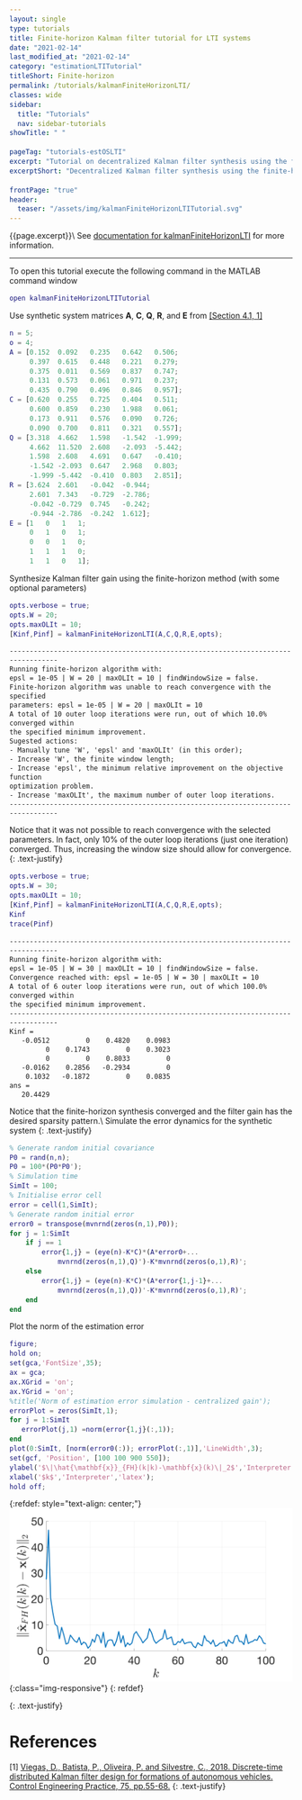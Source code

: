 ```yaml
---
layout: single
type: tutorials
title: Finite-horizon Kalman filter tutorial for LTI systems
date: "2021-02-14"
last_modified_at: "2021-02-14"
category: "estimationLTITutorial"
titleShort: Finite-horizon  
permalink: /tutorials/kalmanFiniteHorizonLTI/
classes: wide
sidebar:
  title: "Tutorials"
  nav: sidebar-tutorials
showTitle: " "

pageTag: "tutorials-estOSLTI"
excerpt: "Tutorial on decentralized Kalman filter synthesis using the finite-horizon method."
excerptShort: "Decentralized Kalman filter synthesis using the finite-horizon method."

frontPage: "true"
header:
  teaser: "/assets/img/kalmanFiniteHorizonLTITutorial.svg"
---
```

{{page.excerpt}}\\
See [documentation for kalmanFiniteHorizonLTI](/documentation/kalmanFiniteHorizonLTI/) for more information.

***

To open this tutorial execute the following command in the MATLAB command window
~~~m
open kalmanFiniteHorizonLTITutorial
~~~


Use synthetic system matrices $\mathbf{A}$, $\mathbf{C}$, $\mathbf{Q}$, $\mathbf{R}$, and $\mathbf{E}$ from [[Section 4.1, 1]](#references)
~~~m
n = 5;
o = 4;
A = [0.152  0.092   0.235   0.642   0.506;
     0.397  0.615   0.448   0.221   0.279;
     0.375  0.011   0.569   0.837   0.747;
     0.131  0.573   0.061   0.971   0.237;
     0.435  0.790   0.496   0.846   0.957];
C = [0.620  0.255   0.725   0.404   0.511;
     0.600  0.859   0.230   1.988   0.061;
     0.173  0.911   0.576   0.090   0.726;
     0.090  0.700   0.811   0.321   0.557];
Q = [3.318  4.662   1.598   -1.542  -1.999;
     4.662  11.520  2.608   -2.093  -5.442;
     1.598  2.608   4.691   0.647   -0.410;
     -1.542 -2.093  0.647   2.968   0.803;
     -1.999 -5.442  -0.410  0.803   2.851];
R = [3.624  2.601   -0.042  -0.944;
     2.601  7.343   -0.729  -2.786;
     -0.042 -0.729  0.745   -0.242;
     -0.944 -2.786  -0.242  1.612];
E = [1   0   1   1;
     0   1   0   1;
     0   0   1   0;
     1   1   1   0;
     1   1   0   1];
~~~

Synthesize Kalman filter gain using the finite-horizon method (with some optional parameters)
~~~m
opts.verbose = true;
opts.W = 20;
opts.maxOLIt = 10;
[Kinf,Pinf] = kalmanFiniteHorizonLTI(A,C,Q,R,E,opts);
~~~
~~~text
----------------------------------------------------------------------------------
Running finite-horizon algorithm with:
epsl = 1e-05 | W = 20 | maxOLIt = 10 | findWindowSize = false.
Finite-horizon algorithm was unable to reach convergence with the specified
parameters: epsl = 1e-05 | W = 20 | maxOLIt = 10
A total of 10 outer loop iterations were run, out of which 10.0% converged within
the specified minimum improvement.
Sugested actions:
- Manually tune 'W', 'epsl' and 'maxOLIt' (in this order);
- Increase 'W', the finite window length;
- Increase 'epsl', the minimum relative improvement on the objective function
optimization problem.
- Increase 'maxOLIt', the maximum number of outer loop iterations.
----------------------------------------------------------------------------------
~~~
Notice that it was not possible to reach convergence with the selected parameters. In fact, only 10% of the outer loop iterations (just one iteration) converged.  Thus, increasing the window size should allow for convergence.
{: .text-justify}
~~~m
opts.verbose = true;
opts.W = 30;
opts.maxOLIt = 10;
[Kinf,Pinf] = kalmanFiniteHorizonLTI(A,C,Q,R,E,opts);
Kinf
trace(Pinf)
~~~
~~~text
----------------------------------------------------------------------------------
Running finite-horizon algorithm with:
epsl = 1e-05 | W = 30 | maxOLIt = 10 | findWindowSize = false.
Convergence reached with: epsl = 1e-05 | W = 30 | maxOLIt = 10
A total of 6 outer loop iterations were run, out of which 100.0% converged within
the specified minimum improvement.
----------------------------------------------------------------------------------
Kinf =
   -0.0512         0    0.4820    0.0983
         0    0.1743         0    0.3023
         0         0    0.8033         0
   -0.0162    0.2856   -0.2934         0
    0.1032   -0.1872         0    0.0835
ans =
   20.4429
~~~

Notice that the finite-horizon synthesis converged and the filter gain has the desired sparsity pattern.\\
Simulate the error dynamics for the synthetic system
{: .text-justify}
~~~m
% Generate random initial covariance
P0 = rand(n,n);
P0 = 100*(P0*P0');
% Simulation time
SimIt = 100;
% Initialise error cell
error = cell(1,SimIt);
% Generate random initial error
error0 = transpose(mvnrnd(zeros(n,1),P0));
for j = 1:SimIt
    if j == 1
        error{1,j} = (eye(n)-K*C)*(A*error0+...
            mvnrnd(zeros(n,1),Q)')-K*mvnrnd(zeros(o,1),R)';
    else
        error{1,j} = (eye(n)-K*C)*(A*error{1,j-1}+...
            mvnrnd(zeros(n,1),Q))'-K*mvnrnd(zeros(o,1),R)';
    end
end
~~~
Plot the norm of the estimation error
~~~m
figure;
hold on;
set(gca,'FontSize',35);
ax = gca;
ax.XGrid = 'on';
ax.YGrid = 'on';
%title('Norm of estimation error simulation - centralized gain');
errorPlot = zeros(SimIt,1);
for j = 1:SimIt
   errorPlot(j,1) =norm(error{1,j}(:,1));
end
plot(0:SimIt, [norm(error0(:)); errorPlot(:,1)],'LineWidth',3);
set(gcf, 'Position', [100 100 900 550]);
ylabel('$\|\hat{\mathbf{x}}_{FH}(k|k)-\mathbf{x}(k)\|_2$','Interpreter','latex');
xlabel('$k$','Interpreter','latex');
hold off;
~~~
{:refdef: style="text-align: center;"}
![image-title-here](/assets/img/kalmanFiniteHorizonLTITutorial.svg){:class="img-responsive"}
{: refdef}

{: .text-justify}

# References
[1] <a href="https://www.sciencedirect.com/science/article/pii/S0967066118300571" target="_blank">Viegas, D., Batista, P., Oliveira, P. and Silvestre, C., 2018. Discrete-time distributed Kalman filter design for formations of autonomous vehicles. Control Engineering Practice, 75, pp.55-68.</a>
{: .text-justify}
